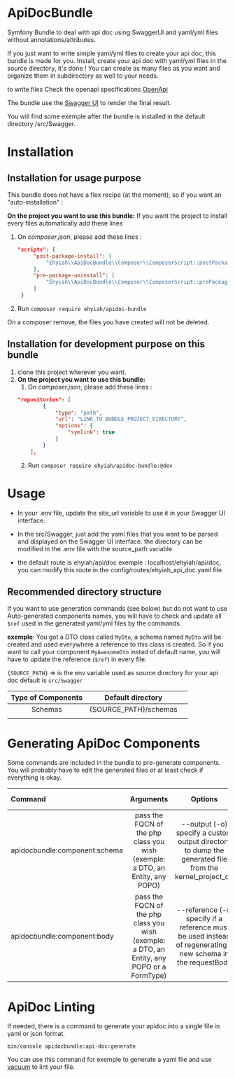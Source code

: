 # ApiDocBundle
Symfony Bundle to deal with api doc using SwaggerUI and yaml/yml files without annotations/attributes.

If you just want to write simple yaml/yml files to create your api doc, this bundle is made for you.
Install, create your api doc with yaml/yml files in the source directory, it's done !
You can create as many files as you want and organize them in subdirectory as well to your needs.

to write files Check the openapi specifications [OpenApi](https://swagger.io/specification/v3/)

The bundle use the [Swagger UI](https://swagger.io/tools/swagger-ui/) to render the final result.

You will find some exemple after the bundle is installed in the default directory /src/Swagger.

# Installation
## Installation for usage purpose
This bundle does not have a flex recipe (at the moment), so if you want an "auto-installation" :

**On the project you want to use this bundle:**
If you want the project to install every files automatically add these lines
1. On *composer.json*, please add these lines :
   ``` json
   "scripts": {
        "post-package-install": [
            "Ehyiah\\ApiDocBundle\\Composer\\ComposerScript::postPackageInstall"
        ],
        "pre-package-uninstall": [
            "Ehyiah\\ApiDocBundle\\Composer\\ComposerScript::prePackageUninstall"
        ]
    }
   ```

2. Run ``composer require ehyiah/apidoc-bundle``

On a composer remove, the files you have created will not be deleted.


## Installation for development purpose on this bundle
1. clone this project wherever you want.
2. **On the project you want to use this bundle:**
    1. On *composer.json*, please add these lines :
   ``` json
   "repositories": [
           {
               "type": "path",
               "url": "LINK_TO_BUNDLE_PROJECT_DIRECTORY",
               "options": {
                   "symlink": true
               }
           }
       ],
   ```
    2. Run ``composer require ehyiah/apidoc-bundle:@dev``

# Usage
- In your .env file, update the site_url variable to use it in your Swagger UI interface.

- In the src/Swagger, just add the yaml files that you want to be parsed and displayed on the Swagger UI interface.
the directory can be modified in the .env file with the source_path variable.

- the default route is ehyiah/api/doc exemple : localhost/ehyiah/api/doc, you can modify this route in the config/routes/ehyiah_api_doc.yaml file.

## Recommended directory structure
If you want to use generation commands (see below) but do not want to use Auto-generated components names, 
you will have to check and update all ``$ref`` used in the generated yaml/yml files by the commands.

**exemple**: You got a DTO class called ``MyDto``, a schema named ``MyDto`` will be created and used everywhere a reference to this class is created. 
So if you want to call your component ``MyAwesomeDto`` instad of default name, you will have to update the reference (``$ref``) in every file.

```{SOURCE_PATH}``` => is the env variable used as source directory for your api doc default is ```src/Swagger```

| Type of Components |   Default directory   |     |
|:------------------:|:---------------------:|:---:|
|      Schemas       | {SOURCE_PATH}/schemas |     |
|                    |                       |     |


# Generating ApiDoc Components
Some commands are included in the bundle to pre-generate components.
You will probably have to edit the generated files or at least check if everything is okay.

| Command                       |                                          Arguments                                          |                                                   Options                                                    |                                      Generation type                                      |
|:------------------------------|:-------------------------------------------------------------------------------------------:|:------------------------------------------------------------------------------------------------------------:|:-----------------------------------------------------------------------------------------:|
| apidocbundle:component:schema |        pass the FQCN of the php class you wish (exemple: a DTO, an Entity, any POPO)        |    --output (-o) specify a custom output directory to dump the generated file from the kernel_project_dir    |          Generate a [schema](https://swagger.io/specification/v3/#schema-object)          |
| apidocbundle:component:body   | pass the FQCN of the php class you wish (exemple: a DTO, an Entity, any POPO or a FormType) | --reference (-r) specify if a reference must be used instead of regenerating a new schema in the requestBody | Generate a [RequestBody](https://swagger.io/docs/specification/describing-request-body/)  |


# ApiDoc Linting
If needed, there is a command to generate your apidoc into a single file in yaml or json format.

``` bin/console apidocbundle:api-doc:generate ```

You can use this command for exemple to generate a yaml file and use [vacuum](https://quobix.com/vacuum/api/getting-started) to lint your file.
